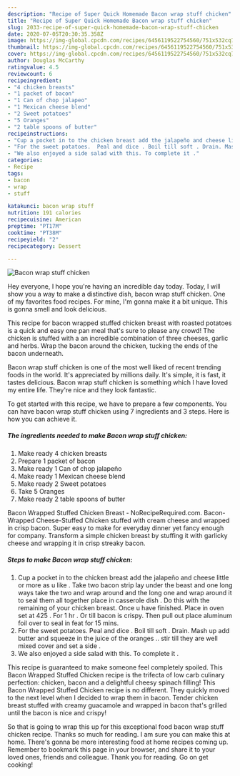 ```yaml
---
description: "Recipe of Super Quick Homemade Bacon wrap stuff chicken"
title: "Recipe of Super Quick Homemade Bacon wrap stuff chicken"
slug: 2033-recipe-of-super-quick-homemade-bacon-wrap-stuff-chicken
date: 2020-07-05T20:30:35.358Z
image: https://img-global.cpcdn.com/recipes/6456119522754560/751x532cq70/bacon-wrap-stuff-chicken-recipe-main-photo.jpg
thumbnail: https://img-global.cpcdn.com/recipes/6456119522754560/751x532cq70/bacon-wrap-stuff-chicken-recipe-main-photo.jpg
cover: https://img-global.cpcdn.com/recipes/6456119522754560/751x532cq70/bacon-wrap-stuff-chicken-recipe-main-photo.jpg
author: Douglas McCarthy
ratingvalue: 4.5
reviewcount: 6
recipeingredient:
- "4 chicken breasts"
- "1 packet of bacon"
- "1 Can of chop jalapeo"
- "1 Mexican cheese blend"
- "2 Sweet potatoes"
- "5 Oranges"
- "2 table spoons of butter"
recipeinstructions:
- "Cup a pocket in to the chicken breast add the jalapeño and cheese little or more as u like . Take two bacon strip lay under the beast and one long ways take the two and wrap around and the long one and wrap around it to seal them all together place in casserole dish . Do this with the remaining of your chicken breast. Once u have finished. Place in oven set at 425 . For 1 hr . Or till bacon is crispy.  Then pull out place aluminum foil over to seal in feat for 15 mins."
- "For the sweet potatoes.  Peal and dice . Boil till soft . Drain. Mash up add butter and squeeze in the juice of the oranges .. stir till they are well mixed cover and set a side ."
- "We also enjoyed a side salad with this. To complete it ."
categories:
- Recipe
tags:
- bacon
- wrap
- stuff

katakunci: bacon wrap stuff 
nutrition: 191 calories
recipecuisine: American
preptime: "PT17M"
cooktime: "PT38M"
recipeyield: "2"
recipecategory: Dessert

---
```



![Bacon wrap stuff chicken](https://img-global.cpcdn.com/recipes/6456119522754560/751x532cq70/bacon-wrap-stuff-chicken-recipe-main-photo.jpg)

Hey everyone, I hope you're having an incredible day today. Today, I will show you a way to make a distinctive dish, bacon wrap stuff chicken. One of my favorites food recipes. For mine, I'm gonna make it a bit unique. This is gonna smell and look delicious.

This recipe for bacon wrapped stuffed chicken breast with roasted potatoes is a quick and easy one pan meal that&#39;s sure to please any crowd! The chicken is stuffed with a an incredible combination of three cheeses, garlic and herbs. Wrap the bacon around the chicken, tucking the ends of the bacon underneath.

Bacon wrap stuff chicken is one of the most well liked of recent trending foods in the world. It's appreciated by millions daily. It's simple, it is fast, it tastes delicious. Bacon wrap stuff chicken is something which I have loved my entire life. They're nice and they look fantastic.


To get started with this recipe, we have to prepare a few components. You can have bacon wrap stuff chicken using 7 ingredients and 3 steps. Here is how you can achieve it.

<!--inarticleads1-->

##### The ingredients needed to make Bacon wrap stuff chicken:

1. Make ready 4 chicken breasts
1. Prepare 1 packet of bacon
1. Make ready 1 Can of chop jalapeño
1. Make ready 1 Mexican cheese blend
1. Make ready 2 Sweet potatoes
1. Take 5 Oranges
1. Make ready 2 table spoons of butter


Bacon Wrapped Stuffed Chicken Breast - NoRecipeRequired.com. Bacon-Wrapped Cheese-Stuffed Chicken stuffed with cream cheese and wrapped in crisp bacon. Super easy to make for everyday dinner yet fancy enough for company. Transform a simple chicken breast by stuffing it with garlicky cheese and wrapping it in crisp streaky bacon. 

<!--inarticleads2-->

##### Steps to make Bacon wrap stuff chicken:

1. Cup a pocket in to the chicken breast add the jalapeño and cheese little or more as u like . Take two bacon strip lay under the beast and one long ways take the two and wrap around and the long one and wrap around it to seal them all together place in casserole dish . Do this with the remaining of your chicken breast. Once u have finished. Place in oven set at 425 . For 1 hr . Or till bacon is crispy.  Then pull out place aluminum foil over to seal in feat for 15 mins.
1. For the sweet potatoes.  Peal and dice . Boil till soft . Drain. Mash up add butter and squeeze in the juice of the oranges .. stir till they are well mixed cover and set a side .
1. We also enjoyed a side salad with this. To complete it .


This recipe is guaranteed to make someone feel completely spoiled. This Bacon Wrapped Stuffed Chicken recipe is the trifecta of low carb culinary perfection: chicken, bacon and a delightful cheesy spinach filling! This Bacon Wrapped Stuffed Chicken recipe is no different. They quickly moved to the next level when I decided to wrap them in bacon. Tender chicken breast stuffed with creamy guacamole and wrapped in bacon that&#39;s grilled until the bacon is nice and crispy! 

So that is going to wrap this up for this exceptional food bacon wrap stuff chicken recipe. Thanks so much for reading. I am sure you can make this at home. There's gonna be more interesting food at home recipes coming up. Remember to bookmark this page in your browser, and share it to your loved ones, friends and colleague. Thank you for reading. Go on get cooking!
